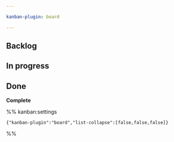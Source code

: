 ```yaml
---

kanban-plugin: board

---
```


## Backlog



## In progress



## Done

**Complete**




%% kanban:settings
```
{"kanban-plugin":"board","list-collapse":[false,false,false]}
```
%%